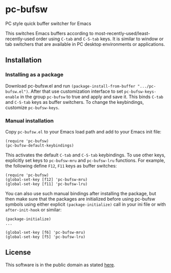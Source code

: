 # pc-bufsw
PC style quick buffer switcher for Emacs

This switches Emacs buffers according to most-recently-used/least-recently-used order using `C-tab` and `C-S-tab` keys. It is similar to window or tab switchers that are available in PC desktop environments or applications. 

Installation
------------

### Installing as a package

Download pc-bufsw.el and run `(package-install-from-buffer ".../pc-bufsw.el")`. After that use customization interface to set `pc-bufsw-keys-enable` in the group `pc-bufsw` to true and apply and save it. This binds `C-tab` and `C-S-tab` keys as buffer switchers. To change the keybindings, customize `pc-bufsw-keys`.

### Manual installation

Copy `pc-bufsw.el` to your Emacs load path and add to your Emacs init file:
```
(require 'pc-bufsw)
(pc-bufsw-default-keybindings)
```

This activates the default `C-tab` and `C-S-tab` keybindings. To use other keys, explicitly set keys to `pc-bufsw-mru` and `pc-bufsw-lru` functions. For example, the following define `F12`, `F11` keys as buffer switches:
```
(require 'pc-bufsw)
(global-set-key [f12] 'pc-bufsw-mru)
(global-set-key [f11] 'pc-bufsw-lru)
```

You can also use such manual bindings after installing the package, but then make sure that the packages are initialized before using pc-bufsw symbols using either explicit `(package-initialize)` call in your ini file or with `after-init-hook` or similar:

```
(package-initialize)
...

(global-set-key [f6] 'pc-bufsw-mru)
(global-set-key [f5] 'pc-bufsw-lru)
```

License
-------

This software is in the public domain as stated [here](LICENSE).

